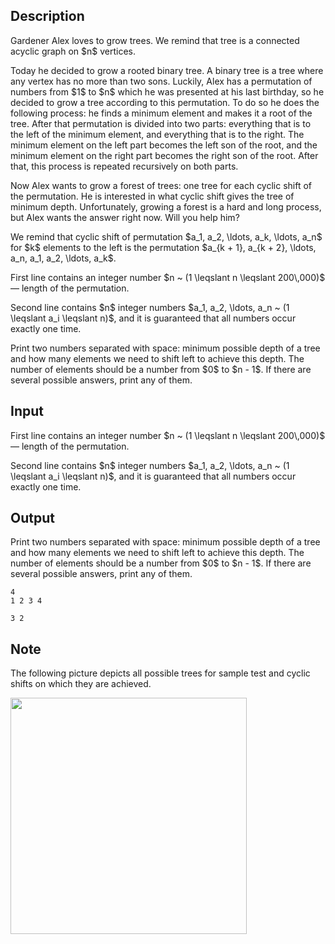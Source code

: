 ## Description

<div><p>Gardener Alex loves to grow trees. We remind that tree is a connected acyclic graph on $n$ vertices. </p><p>Today he decided to grow a rooted binary tree. A binary tree is a tree where any vertex has no more than two sons. Luckily, Alex has a permutation of numbers from $1$ to $n$ which he was presented at his last birthday, so he decided to grow a tree according to this permutation. To do so he does the following process: he finds a minimum element and makes it a root of the tree. After that permutation is divided into two parts: everything that is to the left of the minimum element, and everything that is to the right. The minimum element on the left part becomes the left son of the root, and the minimum element on the right part becomes the right son of the root. After that, this process is repeated recursively on both parts.</p><p>Now Alex wants to grow a forest of trees: one tree for each cyclic shift of the permutation. He is interested in what cyclic shift gives the tree of minimum depth. Unfortunately, growing a forest is a hard and long process, but Alex wants the answer right now. Will you help him?</p><p>We remind that cyclic shift of permutation $a_1, a_2, \ldots, a_k, \ldots, a_n$ for $k$ elements to the left is the permutation $a_{k + 1}, a_{k + 2}, \ldots, a_n, a_1, a_2, \ldots, a_k$.</p></div><div class="input-specification"><p>First line contains an integer number $n ~ (1 \leqslant n \leqslant 200\,000)$ — length of the permutation.</p><p>Second line contains $n$ integer numbers $a_1, a_2, \ldots, a_n ~ (1 \leqslant a_i \leqslant n)$, and it is guaranteed that all numbers occur exactly one time.</p></div><div class="output-specification"><p>Print two numbers separated with space: minimum possible depth of a tree and how many elements we need to shift left to achieve this depth. The number of elements should be a number from $0$ to $n - 1$. If there are several possible answers, print any of them.</p></div>

## Input

<p>First line contains an integer number $n ~ (1 \leqslant n \leqslant 200\,000)$ — length of the permutation.</p><p>Second line contains $n$ integer numbers $a_1, a_2, \ldots, a_n ~ (1 \leqslant a_i \leqslant n)$, and it is guaranteed that all numbers occur exactly one time.</p>

## Output

<p>Print two numbers separated with space: minimum possible depth of a tree and how many elements we need to shift left to achieve this depth. The number of elements should be a number from $0$ to $n - 1$. If there are several possible answers, print any of them.</p>





```input1
4
1 2 3 4
```




```output1
3 2
```



## Note

<p>The following picture depicts all possible trees for sample test and cyclic shifts on which they are achieved. </p><p><img class="tex-graphics" src="file://DydQEyMQ.png" style="max-width: 100.0%;max-height: 100.0%;" width="378px"></p>
